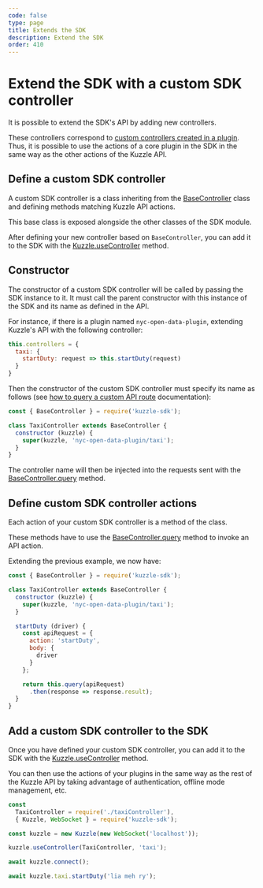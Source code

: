 ```yaml
---
code: false
type: page
title: Extends the SDK
description: Extend the SDK
order: 410
---
```


# Extend the SDK with a custom SDK controller

<SinceBadge version="6.1.1"/>

It is possible to extend the SDK's API by adding new controllers.

These controllers correspond to [custom controllers created in a plugin](/core/1/plugins/guides/controllers). Thus, it is possible to use the actions of a core plugin in the SDK in the same way as the other actions of the Kuzzle API.

## Define a custom SDK controller

A custom SDK controller is a class inheriting from the [BaseController](/sdk/js/6/core-classes/base-controller) class and defining methods matching Kuzzle API actions.

This base class is exposed alongside the other classes of the SDK module.

After defining your new controller based on `BaseController`, you can add it to the SDK with the [Kuzzle.useController](/sdk/js/6/core-classes/kuzzle/use-controller) method.

## Constructor

The constructor of a custom SDK controller will be called by passing the SDK instance to it. It must call the parent constructor with this instance of the SDK and its name as defined in the API.

For instance, if there is a plugin named `nyc-open-data-plugin`, extending Kuzzle's API with the following controller:

```javascript
this.controllers = {
  taxi: {
    startDuty: request => this.startDuty(request)
  }
}
```

Then the constructor of the custom SDK controller must specify its name as follows (see [how to query a custom API route](/core/1/plugins/guides/controllers/#querying-plugins-controllers) documentation):

```javascript
const { BaseController } = require('kuzzle-sdk');

class TaxiController extends BaseController {
  constructor (kuzzle) {
    super(kuzzle, 'nyc-open-data-plugin/taxi');
  }
}
```

The controller name will then be injected into the requests sent with the [BaseController.query](/sdk/js/6/core-classes/base-controller/query) method.

## Define custom SDK controller actions

Each action of your custom SDK controller is a method of the class.

These methods have to use the [BaseController.query](/sdk/js/6/core-classes/base-controller/query) method to invoke an API action.

Extending the previous example, we now have:

```javascript
const { BaseController } = require('kuzzle-sdk');

class TaxiController extends BaseController {
  constructor (kuzzle) {
    super(kuzzle, 'nyc-open-data-plugin/taxi');
  }

  startDuty (driver) {
    const apiRequest = {
      action: 'startDuty',
      body: {
        driver
      }
    };

    return this.query(apiRequest)
      .then(response => response.result);
  }
}
```

## Add a custom SDK controller to the SDK

Once you have defined your custom SDK controller, you can add it to the SDK with the [Kuzzle.useController](/sdk/js/6/core-classes/kuzzle/use-controller) method.


You can then use the actions of your plugins in the same way as the rest of the Kuzzle API by taking advantage of authentication, offline mode management, etc.

```javascript
const
  TaxiController = require('./taxiController'),
  { Kuzzle, WebSocket } = require('kuzzle-sdk');

const kuzzle = new Kuzzle(new WebSocket('localhost'));

kuzzle.useController(TaxiController, 'taxi');

await kuzzle.connect();

await kuzzle.taxi.startDuty('lia meh ry');
```
